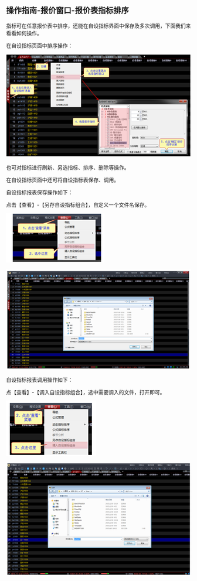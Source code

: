 ## 操作指南-报价窗口-报价表指标排序

指标可在任意报价表中排序，还能在自设指标界面中保存及多次调用，下面我们来看看如何操作。

在自设指标页面中排序操作：

![blob.png ](/assets/175151.png)

也可对指标进行刷新、另选指标、排序、删除等操作。

在自设指标页面中还可将自设指标表保存、调用。

自设指标报表保存操作如下：

点击【查看】-【另存自设指标组合】，自定义一个文件名保存。

![blob.png ](/assets/175152.png)

![blob.png ](/assets/175153.png)

自设指标报表调用操作如下：

点【查看】-【调入自设指标组合】，选中需要调入的文件，打开即可。

![blob.png ](/assets/175154.png)

![blob.png ](/assets/175155.png)

 

